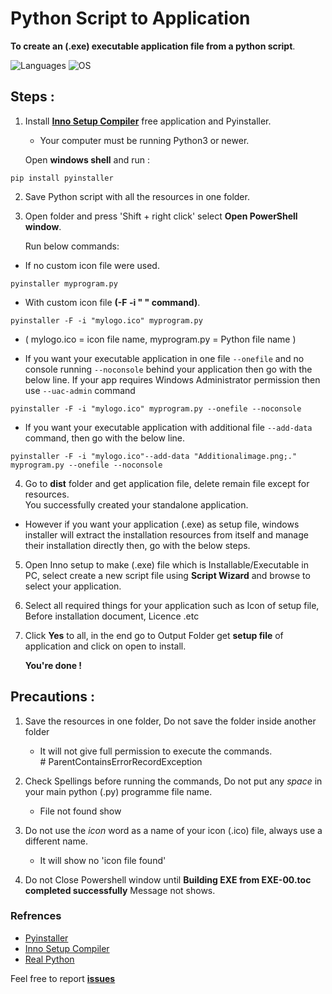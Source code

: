 # Python Script to Application

**To create an (.exe) executable application file from a python script**.
<!-- Badge section -->
![Languages](https://img.shields.io/badge/Python-FFD43B?plastic&logo=python&logoColor=blue)
![OS](https://img.shields.io/badge/Windows-0078D6?style=plastic&logo=windows&logoColor=white)



## Steps :

1. Install **[Inno Setup Compiler](tools/innosetup-6.1.2.exe)** free application and Pyinstaller. </br>
   - Your computer must be running Python3 or newer.
  
   Open **windows shell** and run :
   
```
pip install pyinstaller 
```
2. Save Python script with all the resources in one folder.

3. Open folder and press 'Shift + right click' select **Open PowerShell window**.</br> 
  
   Run below commands:

* If no custom icon file were used.

```
pyinstaller myprogram.py
```

* With custom icon file **(-F -i " " command)**.
   
```
pyinstaller -F -i "mylogo.ico" myprogram.py
```
   - ( mylogo.ico = icon file name, myprogram.py = Python file name )
   
   
   
* If you want your executable application in one file `--onefile` and no console running `--noconsole` behind your application then go with the below line. If your app requires Windows Administrator permission then use `--uac-admin` command
  
```
pyinstaller -F -i "mylogo.ico" myprogram.py --onefile --noconsole
```
                                                        
* If you want your executable application with additional file `--add-data` command, then go with the below line.
  
```
pyinstaller -F -i "mylogo.ico"--add-data "Additionalimage.png;." myprogram.py --onefile --noconsole
```

4. Go to **dist** folder and get application file, delete remain file except for resources. </br>You successfully created your standalone application.</br>
 


* However if you want your application (.exe) as setup file, windows installer will extract the installation resources from itself and manage their installation directly then, go with the below steps.</br>


5. Open Inno setup to make (.exe) file which is Installable/Executable in PC, select create a new script file using **Script Wizard** and browse to select your application.</br>


6.  Select all required things for your application such as Icon of setup file, Before installation document, Licence .etc</br>

   
7. Click  **Yes** to all, in the end go to Output Folder get **setup file**  of application and click on open to install.</br>
  
   
   **You're done !**


## Precautions :
1. Save the resources in one folder, Do not save the folder inside another folder

   - It will not give full permission to execute the commands.</br> #        ParentContainsErrorRecordException


2. Check Spellings before running the commands, Do not put any _space_ in your main python (.py) programme file name.

   - File not found show

3. Do not use the _icon_ word as a name of your icon (.ico) file, always use a different name.

   - It will show no 'icon file found'

4. Do not Close Powershell window until **Building EXE from EXE-00.toc completed successfully** 
Message not shows.</br>

### Refrences
* [Pyinstaller](https://pyinstaller.readthedocs.io/en/stable/operating-mode.html)
* [Inno Setup Compiler](https://jrsoftware.org/isdl.php)</br>
* [Real Python](https://realpython.com/pyinstaller-python/#:~:text=PyInstaller%20supports%20making%20executables%20for,machine%20for%20each%20supported%20OS)

Feel free to report <b>[issues](https://github.com/Abhijeetbyte/Python-Script-to-Application/issues/new)</b>




     
 
